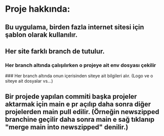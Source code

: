 # Proje hakkında: 
## Bu uygulama, birden fazla internet sitesi için şablon olarak kullanılır. 
## Her site farklı branch de tutulur. 
### Her branch altında çalışılırken o projeye ait env dosyası çekilir 
### Her branch altında onun içerisinden siteye ait bilgileri alır. (Logo ve o siteye ait dosyalar vs...) 
## Bir projede yapılan commiti başka projeler aktarmak için main e pr açılıp daha sonra diğer projelerden main pull edilir. (Örneğin newszipped branchine geçilir daha sonra main e sağ tıklanıp "merge main into newszipped" denilir.)